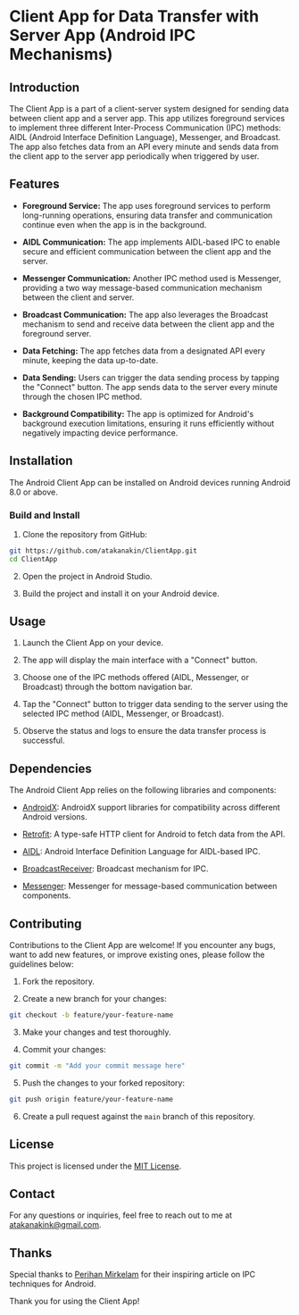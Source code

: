 # Client App for Data Transfer with Server App (Android IPC Mechanisms)

## Introduction

The Client App is a part of a client-server system designed for sending data between client app and a server app. This app utilizes foreground services to implement three different Inter-Process Communication (IPC) methods: AIDL (Android Interface Definition Language), Messenger, and Broadcast. The app also fetches data from an API every minute and sends data from the client app to the server app periodically when triggered by user.

## Features

- **Foreground Service:** The app uses foreground services to perform long-running operations, ensuring data transfer and communication continue even when the app is in the background.

- **AIDL Communication:** The app implements AIDL-based IPC to enable secure and efficient communication between the client app and the server.

- **Messenger Communication:** Another IPC method used is Messenger, providing a two way message-based communication mechanism between the client and server.

- **Broadcast Communication:** The app also leverages the Broadcast mechanism to send and receive data between the client app and the foreground server.

- **Data Fetching:** The app fetches data from a designated API every minute, keeping the data up-to-date.

- **Data Sending:** Users can trigger the data sending process by tapping the "Connect" button. The app sends data to the server every minute through the chosen IPC method.

- **Background Compatibility:** The app is optimized for Android's background execution limitations, ensuring it runs efficiently without negatively impacting device performance.

## Installation

The Android Client App can be installed on Android devices running Android 8.0 or above.

### Build and Install

1. Clone the repository from GitHub:

```bash
git https://github.com/atakanakin/ClientApp.git
cd ClientApp
```

2. Open the project in Android Studio.

3. Build the project and install it on your Android device.

## Usage

1. Launch the Client App on your device.

2. The app will display the main interface with a "Connect" button.

3. Choose one of the IPC methods offered (AIDL, Messenger, or Broadcast) through the bottom navigation bar.

4. Tap the "Connect" button to trigger data sending to the server using the selected IPC method (AIDL, Messenger, or Broadcast).

5. Observe the status and logs to ensure the data transfer process is successful.

## Dependencies

The Android Client App relies on the following libraries and components:

- [AndroidX](https://developer.android.com/jetpack/androidx): AndroidX support libraries for compatibility across different Android versions.

- [Retrofit](https://square.github.io/retrofit/): A type-safe HTTP client for Android to fetch data from the API.

- [AIDL](https://developer.android.com/guide/components/aidl): Android Interface Definition Language for AIDL-based IPC.

- [BroadcastReceiver](https://developer.android.com/guide/components/broadcasts): Broadcast mechanism for IPC.

- [Messenger](https://developer.android.com/reference/android/os/Messenger): Messenger for message-based communication between components.


## Contributing

Contributions to the Client App are welcome! If you encounter any bugs, want to add new features, or improve existing ones, please follow the guidelines below:

1. Fork the repository.

2. Create a new branch for your changes:

```bash
git checkout -b feature/your-feature-name
```

3. Make your changes and test thoroughly.

4. Commit your changes:

```bash
git commit -m "Add your commit message here"
```

5. Push the changes to your forked repository:

```bash
git push origin feature/your-feature-name
```

6. Create a pull request against the `main` branch of this repository.

## License

This project is licensed under the [MIT License](LICENSE).

## Contact

For any questions or inquiries, feel free to reach out to me at atakanakink@gmail.com.

## Thanks

Special thanks to [Perihan Mirkelam](https://proandroiddev.com/ipc-techniques-for-android-45d815ac59be) for their inspiring article on IPC techniques for Android.

Thank you for using the Client App!
